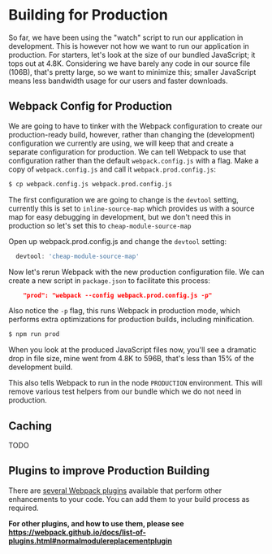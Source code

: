 # Building for Production
So far, we have been using the "watch" script to run our application in development.  This is however not how we want to run our application in production.  For starters, let's look at the size of our bundled JavaScript; it tops out at 4.8K.  Considering we have barely any code in our source file (106B), that's pretty large, so we want to minimize this; smaller JavaScript means less bandwidth usage for our users and faster downloads.

## Webpack Config for Production
We are going to have to tinker with the Webpack configuration to create our production-ready build, however, rather than changing the (development) configuration we currently are using, we will keep that and create a separate configuration for production.  We can tell Webpack to use that configuration rather than the default ```webpack.config.js``` with a flag.  Make a copy of ```webpack.config.js``` and call it ```webpack.prod.config.js```:

```bash
$ cp webpack.config.js webpack.prod.config.js
```

The first configuration we are going to change is the ```devtool``` setting, currently this is set to ```inline-source-map``` which provides us with a source map for easy debugging in development, but we don't need this in production so let's set this to ```cheap-module-source-map```

Open up webpack.prod.config.js and change the ```devtool``` setting:

```JavaScript
  devtool: 'cheap-module-source-map'
```

Now let's rerun Webpack with the new production configuration file.  We can create a new script in ```package.json``` to facilitate this process:

```JSON
    "prod": "webpack --config webpack.prod.config.js -p"
```

Also notice the ```-p``` flag, this runs Webpack in production mode, which performs extra optimizations for production builds, including minification.

```bash
$ npm run prod
```

When you look at the produced JavaScript files now, you'll see a dramatic drop in file size, mine went from 4.8K to 596B, that's less than 15% of the development build.

This also tells Webpack to run in the node ```PRODUCTION``` environment.  This will remove various test helpers from our bundle which we do not need in production.

## Caching
TODO

## Plugins to improve Production Building
There are [several Webpack plugins](https://webpack.github.io/docs/list-of-plugins.html#normalmodulereplacementplugin) available that perform other enhancements to your code.  You can add them to your build process as required.

__For other plugins, and how to use them, please see https://webpack.github.io/docs/list-of-plugins.html#normalmodulereplacementplugin__
